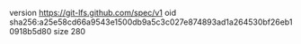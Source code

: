 version https://git-lfs.github.com/spec/v1
oid sha256:a25e58cd66a9543e1500db9a5c3c027e874893ad1a264530bf26eb10918b5d80
size 280
